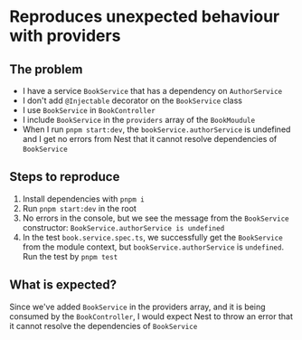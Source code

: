# Reproduces unexpected behaviour with providers

## The problem

- I have a service `BookService` that has a dependency on `AuthorService`
- I don't add `@Injectable` decorator on the `BookService` class
- I use `BookService` in `BookController`
- I include `BookService` in the `providers` array of the `BookMoudule`
- When I run `pnpm start:dev`, the `bookService.authorService` is undefined and I get no errors from Nest that it cannot resolve dependencies of `BookService`

## Steps to reproduce

1. Install dependencies with `pnpm i`
2. Run `pnpm start:dev` in the root
3. No errors in the console, but we see the message from the `BookService` constructor: `BookService.authorService is undefined`
4. In the test `book.service.spec.ts`, we successfully get the `BookService` from the module context, but `bookService.authorService` is `undefined`. Run the test by `pnpm test`

## What is expected?

Since we've added `BookService` in the providers array, and it is being consumed by the `BookController`, I would expect Nest to throw an error that it cannot resolve the dependencies of `BookService`
